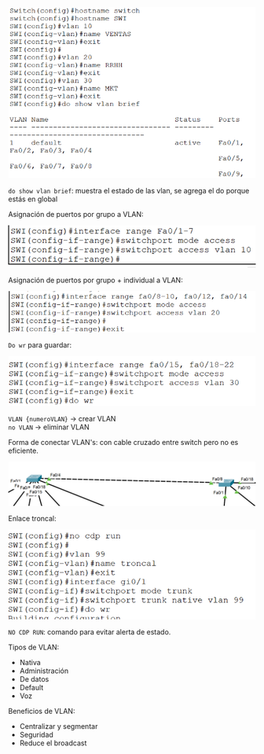 ![First pic](../imgs/Sem2_img1.jpg)


`do show vlan brief`: muestra el estado de las vlan, se agrega el do porque estás en global


Asignación de puertos por grupo a VLAN:

![Second pic](../imgs/Sem2_img2.jpg)


Asignación de puertos por grupo + individual a VLAN:

![Third pic](../imgs/Sem2_img3.jpg)


`Do wr` para guardar:

![Fourth pic](../imgs/Sem2_img4.jpg)


`VLAN {numeroVLAN}` -> crear VLAN  
`no VLAN` -> eliminar VLAN


Forma de conectar VLAN's: con cable cruzado entre switch pero no es eficiente.

![Fifth pic](../imgs/Sem2_img5.jpg)


Enlace troncal:

![Sixth pic](../imgs/Sem2_img6.jpg)


`NO CDP RUN`: comando para evitar alerta de estado.

Tipos de VLAN:
- Nativa
- Administración
- De datos
- Default
- Voz

Beneficios de VLAN:
- Centralizar y segmentar
- Seguridad
- Reduce el broadcast